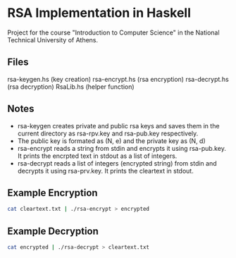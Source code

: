 # RSA Implementation in Haskell

Project for the course "Introduction to Computer Science" in the National Technical University of Athens.

## Files
rsa-keygen.hs (key creation) 
rsa-encrypt.hs (rsa encryption)
rsa-decrypt.hs (rsa decryption)
RsaLib.hs (helper function)

## Notes
- rsa-keygen creates private and public rsa keys and saves them in the current directory as rsa-rpv.key and rsa-pub.key respectively.
- The public key is formated as (N, e) and the private key as (N, d)
- rsa-encrypt reads a string from stdin and encrypts it using rsa-pub.key. It prints the encrpted text in stdout as a list of integers.
- rsa-decrypt reads a list of integers (encrypted string) from stdin and decrypts it using rsa-prv.key. It prints the cleartext in stdout.

## Example Encryption
```bash
cat cleartext.txt | ./rsa-encrypt > encrypted
```

## Example Decryption
```bash
cat encrypted | ./rsa-decrypt > cleartext.txt
```
